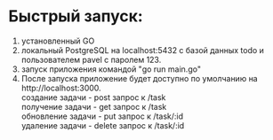 # Быстрый запуск:
1. установленный GO 
2. локальный PostgreSQL на localhost:5432 с базой данных todo и пользователем pavel с паролем 123.
3. запуск приложения командой "go run main.go"
4. После запуска приложение будет доступно по умолчанию на http://localhost:3000.  
создание задачи -  post запрос к /task  
получение задачи - get запрос к /task  
обновление задачи - put запрос к /task/:id  
удаление задачи - delete запрос к /task/:id  

